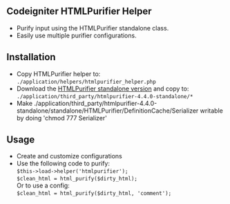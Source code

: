 Codeigniter HTMLPurifier Helper
-------------------------------
 - Purify input using the HTMLPurifier standalone class.
 - Easily use multiple purifier configurations.

Installation
------------
 - Copy HTMLPurifier helper to:  
   `./application/helpers/htmlpurifier_helper.php`
 - Download the [HTMLPurifier standalone version](http://htmlpurifier.org/download) and copy to:  
   `./application/third_party/htmlpurifier-4.4.0-standalone/*`
 - Make ./application/third_party/htmlpurifier-4.4.0-standalone/standalone/HTMLPurifier/DefinitionCache/Serializer
   writable by doing 'chmod 777 Serializer'

Usage
-----
 - Create and customize configurations
 - Use the following code to purify:  
   `$this->load->helper('htmlpurifier');`  
   `$clean_html = html_purify($dirty_html);`  
   Or to use a config:  
   `$clean_html = html_purify($dirty_html, 'comment');`